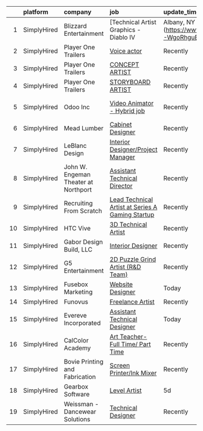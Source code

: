 

|    | platform    | company                              | job                                                                                                                                                                           | update_time   | location                    |
|---:|:------------|:-------------------------------------|:------------------------------------------------------------------------------------------------------------------------------------------------------------------------------|:--------------|:----------------------------|
|  1 | SimplyHired | Blizzard Entertainment               | [Technical Artist Graphics - Diablo IV | Albany, NY or Irvine, CA](https://www.simplyhired.com/job/0JKV9p2nVJiiJcMZC5GWGisdxWahrkkLJT-WgoRhguE9EaW_vPWqyw?q=technical+artist) | Recently      | Irvine, CA                  |
|  2 | SimplyHired | Player One Trailers                  | [Voice actor](https://www.simplyhired.com/job/spDD-EJ3TjYBjE8eMRZ9eEmKaVlWQD6z3yRQeU5qhxOkgExTKczNWQ?q=technical+artist)                                                      | Recently      | Bellingham, WA              |
|  3 | SimplyHired | Player One Trailers                  | [CONCEPT ARTIST](https://www.simplyhired.com/job/NHSymmraphyw8uHdSkV5Et_VVAdt0q4UIaYh_zD91KukT2nlM8P-Uw?q=technical+artist)                                                   | Recently      | Bellingham, WA              |
|  4 | SimplyHired | Player One Trailers                  | [STORYBOARD ARTIST](https://www.simplyhired.com/job/WsM3HESh11erc7gbrwmB9wOuLc4G8EpuzkIDIBZRmQv2tJ5MIdyzZQ?q=technical+artist)                                                | Recently      | Bellingham, WA              |
|  5 | SimplyHired | Odoo Inc                             | [Video Animator - Hybrid job](https://www.simplyhired.com/job/CdqHujNKEzEEjpBxjU_JEPdvLgQ28ESf7iQux-sNEo-_ou-JVFrboA?q=technical+artist)                                      | Recently      | San Francisco, CA           |
|  6 | SimplyHired | Mead Lumber                          | [Cabinet Designer](https://www.simplyhired.com/job/FDC5kXVP7k2NtMzXz-anB75MbWASU9wjfyacIf56q67_rQAeSro0dA?q=technical+artist)                                                 | Recently      | Manhattan, KS               |
|  7 | SimplyHired | LeBlanc Design                       | [Interior Designer/Project Manager](https://www.simplyhired.com/job/0edYhG0kkjBvQNAkKbWG3L4CpkwrNXaomrEJvmJToOt5UAMI0SadBw?q=technical+artist)                                | Recently      | Boston, MA                  |
|  8 | SimplyHired | John W. Engeman Theater at Northport | [Assistant Technical Director](https://www.simplyhired.com/job/F4y5vdNYUrxikMnSUcK90rP3Ci9U65A5VH8NyWM_lXJ5gmyatX1GdQ?q=technical+artist)                                     | Recently      | Northport, NY               |
|  9 | SimplyHired | Recruiting From Scratch              | [Lead Technical Artist at Series A Gaming Startup](https://www.simplyhired.com/job/nfSUxbylVoPhts3A_zkQ5SRl-x2gN_MY12seQwye1dhaw_qAnJwFqw?q=technical+artist)                 | Recently      | Brisbane, CA +126 locations |
| 10 | SimplyHired | HTC Vive                             | [3D Technical Artist](https://www.simplyhired.com/job/piZOsUVKq9FNAk6o6vjCXh81qYh2KdyV_4rpIR9xgU43P4UR8zMBgA?q=technical+artist)                                              | Recently      | Remote +1 location          |
| 11 | SimplyHired | Gabor Design Build, LLC              | [Interior Designer](https://www.simplyhired.com/job/vb_XrFWO4kysWplrQGv6Pl3qTddwA0SDHgWa9fkl32d7MNZtgUvQMA?q=technical+artist)                                                | Recently      | Germantown, WI              |
| 12 | SimplyHired | G5 Entertainment                     | [2D Puzzle Grind Artist (R&D Team)](https://www.simplyhired.com/job/SJOPqL2qiKkM9rMMgapEPJHA5-0Xo4pALt7BC3oij1izYhWtRWXf5w?q=technical+artist)                                | Recently      | Remote                      |
| 13 | SimplyHired | Fusebox Marketing                    | [Website Designer](https://www.simplyhired.com/job/WtTR1tdV-cqrWFrDo3LEoEjAIGBTv1kaSi-IqbXwZmXWQ8ISGnc-yg?q=technical+artist)                                                 | Today         | Remote                      |
| 14 | SimplyHired | Funovus                              | [Freelance Artist](https://www.simplyhired.com/job/wucjFvZG2JRNmwrYnLbwDVT3_DRVHLxMd8BzmWlUbytgTfm8cythdg?q=technical+artist)                                                 | Recently      | Remote                      |
| 15 | SimplyHired | Evereve Incorporated                 | [Assistant Technical Designer](https://www.simplyhired.com/job/W2XCLuk6M_ZPZ2jqdrbOhcbFa5MU70PN3fxMtYvsrb6KhUNA6vDsBw?q=technical+artist)                                     | Today         | Edina, MN                   |
| 16 | SimplyHired | CalColor Academy                     | [Art Teacher- Full Time/ Part Time](https://www.simplyhired.com/job/21tquWfpRcnJfyLJ-zzA0TqqgJjnNiE0dQ2y-Je7yUcitDVNEVrAuQ?q=technical+artist)                                | Recently      | San Jose, CA +3 locations   |
| 17 | SimplyHired | Bovie Printing and Fabrication       | [Screen Printer/Ink Mixer](https://www.simplyhired.com/job/3-BVycnuNYmkD8aXHLCcg4naTezqTkPG4c1PnXR2mBv7iz91RhzgQg?q=technical+artist)                                         | Recently      | Bow, NH                     |
| 18 | SimplyHired | Gearbox Software                     | [Level Artist](https://www.simplyhired.com/job/pZjfr4jI1wQW4ZGeXvlUO2PYshW0-bigA2nMNENiIYltEt0__p8CTw?q=technical+artist)                                                     | 5d            | Frisco, TX                  |
| 19 | SimplyHired | Weissman - Dancewear Solutions       | [Technical Designer](https://www.simplyhired.com/job/xtar5z6EMRyclIiGv4njTs8bFu9PXXFzqou0QGXxGoOGwzdm8JSL4A?q=technical+artist)                                               | Recently      | St. Louis, MO               |